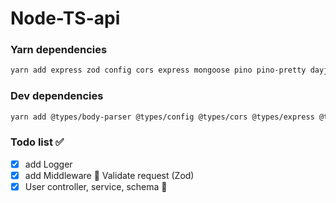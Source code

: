 # Node-TS-api

### Yarn dependencies 

```bash
yarn add express zod config cors express mongoose pino pino-pretty dayjs bcrypt jsonwebtoken lodash nanoid
```
### Dev dependencies

```bash
yarn add @types/body-parser @types/config @types/cors @types/express @types/node @types/pino @types/bcrypt @types/jsonwebtoken @types/lodash @types/nanoid ts-node-dev typescript -D
```
### Todo list ✅

- [x] add Logger
- [x] add Middleware 🛂 Validate request (Zod)
- [x] User controller, service, schema 🧍